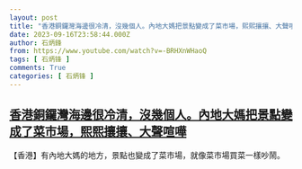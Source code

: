 ```yaml
---
layout: post
title: "香港銅鑼灣海邊很冷清，沒幾個人。內地大媽把景點變成了菜市場，熙熙攘攘、大聲喧嘩"
date: 2023-09-16T23:58:44.000Z
author: 石炳鋒
from: https://www.youtube.com/watch?v=-BRHXnWHaoQ
tags: [ 石炳锋 ]
comments: True
categories: [ 石炳锋 ]
---
```

<!--1694908724000-->
[香港銅鑼灣海邊很冷清，沒幾個人。內地大媽把景點變成了菜市場，熙熙攘攘、大聲喧嘩](https://www.youtube.com/watch?v=-BRHXnWHaoQ)
------

<div>
【香港】有內地大媽的地方，景點也變成了菜市場，就像菜市場買菜一樣吵鬧。
</div>
